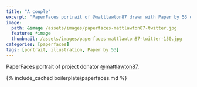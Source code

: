 ```yaml
---
title: "A couple"
excerpt: "PaperFaces portrait of @mattlawton87 drawn with Paper by 53 on an iPad."
image: 
  path: &image /assets/images/paperfaces-mattlawton87-twitter.jpg 
  feature: *image
  thumbnail: /assets/images/paperfaces-mattlawton87-twitter-150.jpg
categories: [paperfaces]
tags: [portrait, illustration, Paper by 53]
---
```


PaperFaces portrait of project donator [@mattlawton87](https://twitter.com/mattlawton87).

{% include_cached boilerplate/paperfaces.md %}
